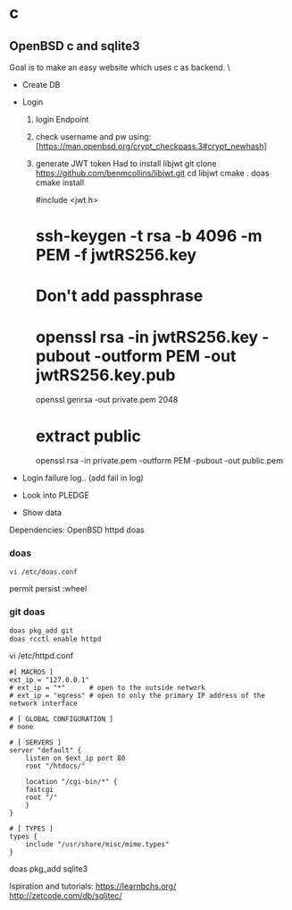 # c
## OpenBSD c and sqlite3

Goal is to make an easy website which uses c as backend. \
- Create DB
- Login 
	1. login
		Endpoint
	2. check username and pw
		using: [https://man.openbsd.org/crypt_checkpass.3#crypt_newhash]
    3. generate JWT token 
		Had to install libjwt
		git clone https://github.com/benmcollins/libjwt.git
		cd libjwt
		cmake .
		doas cmake install
		
		
		#include <jwt.h>
		
		# ssh-keygen -t rsa -b 4096 -m PEM -f jwtRS256.key
		# Don't add passphrase
		# openssl rsa -in jwtRS256.key -pubout -outform PEM -out jwtRS256.key.pub
		
		openssl genrsa -out private.pem 2048
		
		# extract public
		openssl rsa -in private.pem -outform PEM -pubout -out public.pem

		
- Login failure log.. (add fail in log)
		
- Look into PLEDGE
- Show data

Dependencies: 
OpenBSD
httpd
doas

### doas
```sh
vi /etc/doas.conf
```
permit persist :wheel

### git doas
```sh
doas pkg_add git
doas rcctl enable httpd
```

vi /etc/httpd.conf
```
#[ MACROS ]
ext_ip = "127.0.0.1"
# ext_ip = "*"      # open to the outside network
# ext_ip = "egress" # open to only the primary IP address of the network interface

# [ GLOBAL CONFIGURATION ]
# none

# [ SERVERS ]
server "default" {
    listen on $ext_ip port 80
    root "/htdocs/"

    location "/cgi-bin/*" {
	fastcgi
	root "/"
    }
}

# [ TYPES ]
types {
    include "/usr/share/misc/mime.types"
}
```

doas pkg_add sqlite3

Ispiration and tutorials:
https://learnbchs.org/
http://zetcode.com/db/sqlitec/
